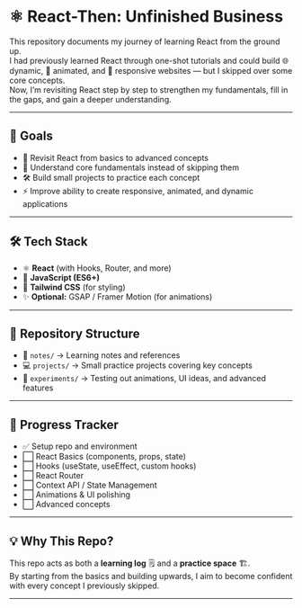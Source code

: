 # ⚛️ React-Then: Unfinished Business

This repository documents my journey of learning React from the ground up.  
I had previously learned React through one-shot tutorials and could build 🌐 dynamic, 🎨 animated, and 📱 responsive websites — but I skipped over some core concepts.  
Now, I’m revisiting React step by step to strengthen my fundamentals, fill in the gaps, and gain a deeper understanding.  

---

## 🎯 Goals
- 🔄 Revisit React from basics to advanced concepts  
- 📘 Understand core fundamentals instead of skipping them  
- 🛠 Build small projects to practice each concept  
- ⚡ Improve ability to create responsive, animated, and dynamic applications  

---

## 🛠 Tech Stack
- ⚛️ **React** (with Hooks, Router, and more)  
- 📜 **JavaScript (ES6+)**  
- 🎨 **Tailwind CSS** (for styling)  
- ✨ **Optional:** GSAP / Framer Motion (for animations)  

---

## 📂 Repository Structure
- 📝 `notes/` → Learning notes and references  
- 💻 `projects/` → Small practice projects covering key concepts  
- 🔬 `experiments/` → Testing out animations, UI ideas, and advanced features  

---

## 🚀 Progress Tracker
- ✅ Setup repo and environment  
- ⬜ React Basics (components, props, state)  
- ⬜ Hooks (useState, useEffect, custom hooks)  
- ⬜ React Router  
- ⬜ Context API / State Management  
- ⬜ Animations & UI polishing  
- ⬜ Advanced concepts  

---

## 💡 Why This Repo?
This repo acts as both a **learning log** 🗒️ and a **practice space** 🏗️.  
By starting from the basics and building upwards, I aim to become confident with every concept I previously skipped.  

---
